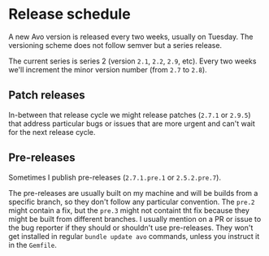 # Release schedule

A new Avo version is released every two weeks, usually on Tuesday. The versioning scheme does not follow semver but a series release.

The current series is series 2 (version `2.1`, `2.2`, `2.9`, etc). Every two weeks we'll increment the minor version number (from `2.7` to `2.8`).

## Patch releases

In-between that release cycle we might release patches (`2.7.1` or `2.9.5`) that address particular bugs or issues that are more urgent and can't wait for the next release cycle.

## Pre-releases

Sometimes I publish pre-releases (`2.7.1.pre.1` or `2.5.2.pre.7`).

The pre-releases are usually built on my machine and will be builds from a specific branch, so they don't follow any particular convention. The `pre.2` might contain a fix, but the `pre.3` might not containt tht fix because they might be built from different branches. I usually mention on a PR or issue to the bug reporter if they should or shouldn't use pre-releases. They won't get installed in regular `bundle update avo` commands, unless you instruct it in the `Gemfile`.
